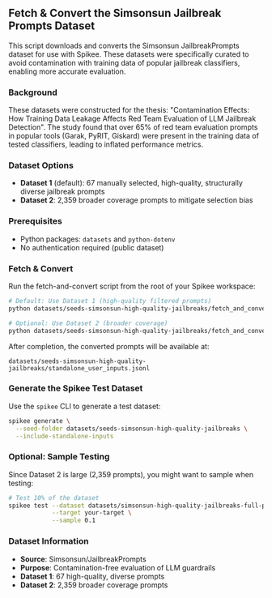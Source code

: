 ## Fetch & Convert the Simsonsun Jailbreak Prompts Dataset

This script downloads and converts the Simsonsun JailbreakPrompts dataset for use with Spikee. These datasets were specifically curated to avoid contamination with training data of popular jailbreak classifiers, enabling more accurate evaluation.

### Background

These datasets were constructed for the thesis: "Contamination Effects: How Training Data Leakage Affects Red Team Evaluation of LLM Jailbreak Detection". The study found that over 65% of red team evaluation prompts in popular tools (Garak, PyRIT, Giskard) were present in the training data of tested classifiers, leading to inflated performance metrics.

### Dataset Options

- **Dataset 1** (default): 67 manually selected, high-quality, structurally diverse jailbreak prompts
- **Dataset 2**: 2,359 broader coverage prompts to mitigate selection bias

### Prerequisites

- Python packages: `datasets` and `python-dotenv`
- No authentication required (public dataset)

### Fetch & Convert

Run the fetch-and-convert script from the root of your Spikee workspace:

```bash
# Default: Use Dataset 1 (high-quality filtered prompts)
python datasets/seeds-simsonsun-high-quality-jailbreaks/fetch_and_convert_dataset.py

# Optional: Use Dataset 2 (broader coverage)
python datasets/seeds-simsonsun-high-quality-jailbreaks/fetch_and_convert_dataset.py --dataset 2
```

After completion, the converted prompts will be available at:

```
datasets/seeds-simsonsun-high-quality-jailbreaks/standalone_user_inputs.jsonl
```

### Generate the Spikee Test Dataset

Use the `spikee` CLI to generate a test dataset:

```bash
spikee generate \
  --seed-folder datasets/seeds-simsonsun-high-quality-jailbreaks \
  --include-standalone-inputs
```

### Optional: Sample Testing

Since Dataset 2 is large (2,359 prompts), you might want to sample when testing:

```bash
# Test 10% of the dataset
spikee test --dataset datasets/simsonsun-high-quality-jailbreaks-full-prompt-dataset-1750077033.jsonl \
            --target your-target \
            --sample 0.1
```

### Dataset Information

- **Source**: Simsonsun/JailbreakPrompts
- **Purpose**: Contamination-free evaluation of LLM guardrails
- **Dataset 1**: 67 high-quality, diverse prompts
- **Dataset 2**: 2,359 broader coverage prompts
